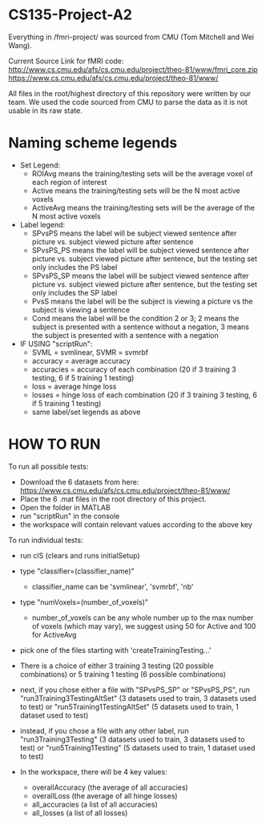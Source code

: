 # CS135-Project-A2
Everything in /fmri-project/ was sourced from CMU (Tom Mitchell and Wei Wang).

Current Source Link for fMRI code: http://www.cs.cmu.edu/afs/cs.cmu.edu/project/theo-81/www/fmri_core.zip
https://www.cs.cmu.edu/afs/cs.cmu.edu/project/theo-81/www/

All files in the root/highest directory of this repository were written by 
our team.
We used the code sourced from CMU to parse the data as it is not usable in its raw state.

# Naming scheme legends

- Set Legend:
    - ROIAvg means the training/testing sets will be the average voxel of each region of interest
    - Active means the training/testing sets will be the N most active voxels
    - ActiveAvg means the training/testing sets will be the average of the N most active voxels
- Label legend:
    - SPvsPS means the label will be subject viewed sentence after picture vs. subject viewed picture after sentence
    - SPvsPS_PS means the label will be subject viewed sentence after picture vs. subject viewed picture after sentence, but the testing set only includes the PS label
    - SPvsPS_SP means the label will be subject viewed sentence after picture vs. subject viewed picture after sentence, but the testing set only includes the SP label
    - PvsS means the label will be the subject is viewing a picture vs the subject is viewing a sentence
    - Cond means the label will be the condition 2 or 3; 2 means the subject is presented with a sentence without a negation, 3 means the subject is presented with a sentence with a negation
- IF USING "scriptRun":
    - SVML = svmlinear, SVMR = svmrbf
    - accuracy = average accuracy
    - accuracies = accuracy of each combination (20 if 3 training 3 testing, 6 if 5 training 1 testing)
    - loss = average hinge loss
    - losses = hinge loss of each combination (20 if 3 training 3 testing, 6 if 5 training 1 testing)
    - same label/set legends as above


# HOW TO RUN
To run all possible tests:
- Download the 6 datasets from here: https://www.cs.cmu.edu/afs/cs.cmu.edu/project/theo-81/www/
- Place the 6 .mat files in the root directory of this project.
- Open the folder in MATLAB
- run "scriptRun" in the console
- the workspace will contain relevant values according to the above key


To run individual tests:
- run clS (clears and runs initialSetup)
- type "classifier=(classifier_name)"
    - classifier_name can be 'svmlinear', 'svmrbf', 'nb'
- type "numVoxels=(number_of_voxels)"
    - number_of_voxels can be any whole number up to the max number of voxels (which may vary), we suggest using 50 for Active and 100 for ActiveAvg
- pick one of the files starting with 'createTrainingTesting...'
    
- There is a choice of either 3 training 3 testing (20 possible combinations) or 5 training 1 testing (6 possible combinations)

- next, if you chose either a file with "SPvsPS_SP" or "SPvsPS_PS", run "run3Training3TestingAltSet" (3 datasets used to train, 3 datasets used to test) or "run5Training1TestingAltSet" (5 datasets used to train, 1 dataset used to test)
- instead, if you chose a file with any other label, run "run3Training3Testing" (3 datasets used to train, 3 datasets used to test) or "run5Training1Testing" (5 datasets used to train, 1 dataset used to test)
- In the workspace, there will be 4 key values:
    - overallAccuracy (the average of all accuracies)
    - overallLoss (the average of all hinge losses)
    - all_accuracies (a list of all accuracies)
    - all_losses (a list of all losses)

